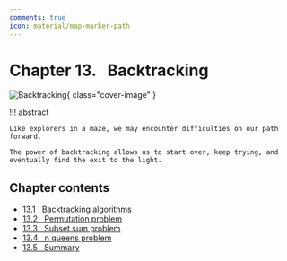 ```yaml
---
comments: true
icon: material/map-marker-path
---
```


# Chapter 13. &nbsp; Backtracking

![Backtracking](../assets/covers/chapter_backtracking.jpg){ class="cover-image" }

!!! abstract

    Like explorers in a maze, we may encounter difficulties on our path forward.

    The power of backtracking allows us to start over, keep trying, and eventually find the exit to the light.

## Chapter contents

- [13.1 &nbsp; Backtracking algorithms](backtracking_algorithm.md)
- [13.2 &nbsp; Permutation problem](permutations_problem.md)
- [13.3 &nbsp; Subset sum problem](subset_sum_problem.md)
- [13.4 &nbsp; n queens problem](n_queens_problem.md)
- [13.5 &nbsp; Summary](summary.md)
